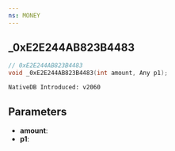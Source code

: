 ```yaml
---
ns: MONEY
---
```

## _0xE2E244AB823B4483

```c
// 0xE2E244AB823B4483
void _0xE2E244AB823B4483(int amount, Any p1);
```

```
NativeDB Introduced: v2060
```

## Parameters
* **amount**:
* **p1**:
